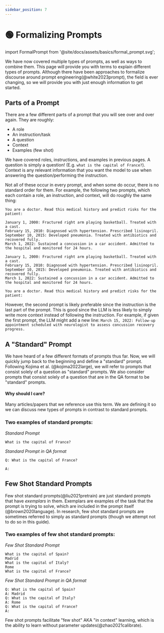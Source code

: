 ```yaml
---
sidebar_position: 7
---
```


# 🟢 Formalizing Prompts

import FormalPrompt from '@site/docs/assets/basics/formal_prompt.svg';

<div style={{textAlign: 'center'}}>
  <FormalPrompt style={{width:"100%",height:"300px",verticalAlign:"top"}}/>
</div>


We have now covered multiple types of prompts, as well as ways to combine them. This page will provide you with terms to explain different types of prompts. Although there have been approaches to formalize discourse around prompt engineering(@white2023prompt), the field is ever changing, so we will provide you with just enough information to get started.

## Parts of a Prompt

There are a few different parts of a prompt that you will see over and over again. They are roughly:

- A role
- An instruction/task
- A question
- Context
- Examples (few shot)

We have covered roles, instructions, and examples in previous pages. A question is simply a question! (E.g. `what is the capital of France?`). Context is any relevant information that you want the model to use when answering the question/performing the instruction.

Not all of these occur in every prompt, and when some do occur, there is no standard order for them. For example, the following two prompts, which each contain a role, an instruction, and context, will do roughly the same thing:

```text
You are a doctor. Read this medical history and predict risks for the patient:

January 1, 2000: Fractured right arm playing basketball. Treated with a cast.
February 15, 2010: Diagnosed with hypertension. Prescribed lisinopril.
September 10, 2015: Developed pneumonia. Treated with antibiotics and recovered fully.
March 1, 2022: Sustained a concussion in a car accident. Admitted to the hospital and monitored for 24 hours.
```

```text
January 1, 2000: Fractured right arm playing basketball. Treated with a cast.
February 15, 2010: Diagnosed with hypertension. Prescribed lisinopril.
September 10, 2015: Developed pneumonia. Treated with antibiotics and recovered fully.
March 1, 2022: Sustained a concussion in a car accident. Admitted to the hospital and monitored for 24 hours.

You are a doctor. Read this medical history and predict risks for the patient:
```

However, the second prompt is likely preferable since the instruction is the last part of the prompt. This is good since the LLM is less likely to simply write more context instead of following the instruction. For example, if given the first prompt, the LLM might add a new line: `March 15, 2022: Follow-up appointment scheduled with neurologist to assess concussion recovery progress.`


## A "Standard" Prompt

We have heard of a few different formats of prompts thus far. Now, we will quickly jump back to the beginning and define a "standard" prompt. Following Kojima et al. (@kojima2022large), we will refer to prompts that consist 
solely of a question as "standard" prompts. We also consider prompts that consist solely of
a question that are in the QA format to be "standard" prompts.

#### Why should I care?

Many articles/papers that we reference use this term. We are defining it so we can discuss 
new types of prompts in contrast to standard prompts. 

### Two examples of standard prompts:


_Standard Prompt_
```
What is the capital of France?
```

_Standard Prompt in QA format_
```
Q: What is the capital of France?

A:
```

## Few Shot Standard Prompts

Few shot standard prompts(@liu2021pretrain) are just standard prompts that have _exemplars_
in them. Exemplars are examples of the task that the prompt is trying to solve, 
which are included in the prompt itself (@brown2020language). In research, few shot standard prompts 
are sometimes referred to simply as standard prompts (though we attempt not to do so in this guide).

### Two examples of few shot standard prompts:

_Few Shot Standard Prompt_

```
What is the capital of Spain?
Madrid
What is the capital of Italy?
Rome
What is the capital of France?
```

_Few Shot Standard Prompt in QA format_
```
Q: What is the capital of Spain?
A: Madrid
Q: What is the capital of Italy?
A: Rome
Q: What is the capital of France?
A:
```

Few shot prompts facilitate "few shot" AKA "in context" learning, which is the 
ability to learn without parameter updates(@zhao2021calibrate).
